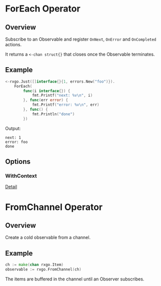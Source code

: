 # ForEach Operator

## Overview

Subscribe to an Observable and register `OnNext`, `OnError` and `OnCompleted` actions.

It returns a `<-chan struct{}` that closes once the Observable terminates.

## Example

```go
<-rxgo.Just([]interface{}{1, errors.New("foo")}).
	ForEach(
		func(i interface{}) {
			fmt.Printf("next: %v\n", i)
		}, func(err error) {
			fmt.Printf("error: %v\n", err)
		}, func() {
			fmt.Println("done")
		})
```

Output:

```
next: 1
error: foo
done
```

## Options

### WithContext

[Detail](options.md#withcontext)

# FromChannel Operator

## Overview

Create a cold observable from a channel.

## Example

```go
ch := make(chan rxgo.Item)
observable := rxgo.FromChannel(ch)
```

The items are buffered in the channel until an Observer subscribes.